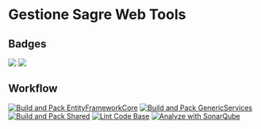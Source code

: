 # Gestione Sagre Web Tools

## Badges

![](https://img.shields.io/github/stars/AngeloDotNet/GestioneSagreWeb.Tools.svg?style=for-the-badge)
![](https://img.shields.io/github/license/AngeloDotNet/GestioneSagreWeb.Tools?style=for-the-badge)

## Workflow

[![Build and Pack EntityFrameworkCore](https://github.com/AngeloDotNet/GestioneSagreWeb.Tools/actions/workflows/dotnet-efcore.yml/badge.svg)](https://github.com/AngeloDotNet/GestioneSagreWeb.Tools/actions/workflows/dotnet-efcore.yml)
[![Build and Pack GenericServices](https://github.com/AngeloDotNet/GestioneSagreWeb.Tools/actions/workflows/dotnet-genericService.yml/badge.svg)](https://github.com/AngeloDotNet/GestioneSagreWeb.Tools/actions/workflows/dotnet-genericService.yml)
[![Build and Pack Shared](https://github.com/AngeloDotNet/GestioneSagreWeb.Tools/actions/workflows/dotnet-shared.yml/badge.svg)](https://github.com/AngeloDotNet/GestioneSagreWeb.Tools/actions/workflows/dotnet-shared.yml)
[![Lint Code Base](https://github.com/AngeloDotNet/GestioneSagreWeb.Tools/actions/workflows/linter.yml/badge.svg)](https://github.com/AngeloDotNet/GestioneSagreWeb.Tools/actions/workflows/linter.yml)
[![Analyze with SonarQube](https://github.com/AngeloDotNet/GestioneSagreWeb.Tools/actions/workflows/sonarqube-aruba.yml/badge.svg)](https://github.com/AngeloDotNet/GestioneSagreWeb.Tools/actions/workflows/sonarqube-aruba.yml)
